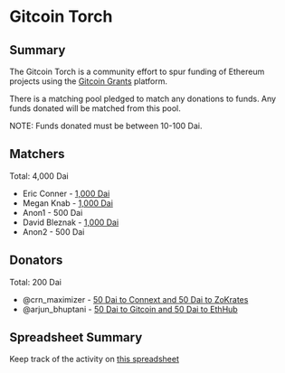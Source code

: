 # Gitcoin Torch


## Summary

The Gitcoin Torch is a community effort to spur funding of Ethereum projects using the [Gitcoin Grants](https://gitcoin.co/grants/) platform.

There is a matching pool pledged to match any donations to funds. Any funds donated will be matched from this pool.

NOTE: Funds donated must be between 10-100 Dai.

## Matchers

Total: 4,000 Dai

* Eric Conner - [1,000 Dai](https://twitter.com/econoar/status/1099437910992932864)
* Megan Knab - [1,000 Dai](https://twitter.com/knotmegan/status/1099480194451165185)
* Anon1 - 500 Dai
* David Bleznak - [1,000 Dai](https://twitter.com/bleznak/status/1099740178397229056)
* Anon2 - 500 Dai

## Donators

Total: 200 Dai

* @crn_maximizer - [50 Dai to Connext and 50 Dai to ZoKrates](https://twitter.com/crn_maximizer/status/1099510880935374848)
* @arjun_bhuptani - [50 Dai to Gitcoin and 50 Dai to EthHub](https://twitter.com/Arjun_Bhuptani/status/1099725427285860352)

## Spreadsheet Summary

Keep track of the activity on [this spreadsheet](https://docs.google.com/spreadsheets/d/1p3jSYi_IYKj5wfRAS8pxACZBAdJUdRzXqyD7gh6lOZI/edit?usp=sharing)

